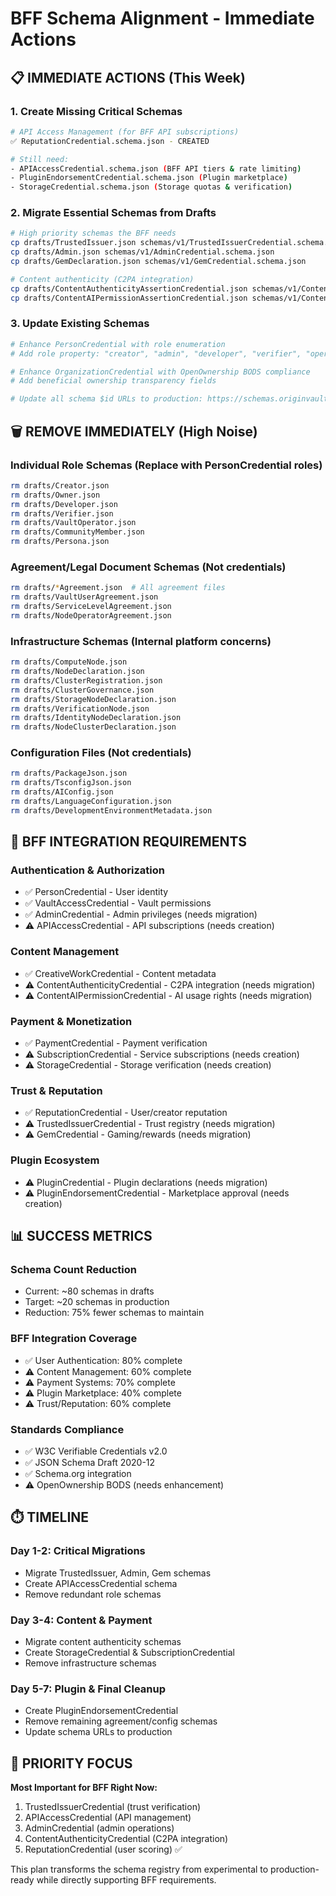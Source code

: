 # BFF Schema Alignment - Immediate Actions

## 📋 **IMMEDIATE ACTIONS (This Week)**

### 1. **Create Missing Critical Schemas**
```bash
# API Access Management (for BFF API subscriptions)
✅ ReputationCredential.schema.json - CREATED

# Still need:
- APIAccessCredential.schema.json (BFF API tiers & rate limiting)
- PluginEndorsementCredential.schema.json (Plugin marketplace)
- StorageCredential.schema.json (Storage quotas & verification)
```

### 2. **Migrate Essential Schemas from Drafts**
```bash
# High priority schemas the BFF needs
cp drafts/TrustedIssuer.json schemas/v1/TrustedIssuerCredential.schema.json
cp drafts/Admin.json schemas/v1/AdminCredential.schema.json  
cp drafts/GemDeclaration.json schemas/v1/GemCredential.schema.json

# Content authenticity (C2PA integration)
cp drafts/ContentAuthenticityAssertionCredential.json schemas/v1/ContentAuthenticityCredential.schema.json
cp drafts/ContentAIPermissionAssertionCredential.json schemas/v1/ContentAIPermissionCredential.schema.json
```

### 3. **Update Existing Schemas**
```bash
# Enhance PersonCredential with role enumeration
# Add role property: "creator", "admin", "developer", "verifier", "operator"

# Enhance OrganizationCredential with OpenOwnership BODS compliance
# Add beneficial ownership transparency fields

# Update all schema $id URLs to production: https://schemas.originvault.box/v1/
```

## 🗑️ **REMOVE IMMEDIATELY (High Noise)**

### Individual Role Schemas (Replace with PersonCredential roles)
```bash
rm drafts/Creator.json
rm drafts/Owner.json  
rm drafts/Developer.json
rm drafts/Verifier.json
rm drafts/VaultOperator.json
rm drafts/CommunityMember.json
rm drafts/Persona.json
```

### Agreement/Legal Document Schemas (Not credentials)
```bash
rm drafts/*Agreement.json  # All agreement files
rm drafts/VaultUserAgreement.json
rm drafts/ServiceLevelAgreement.json
rm drafts/NodeOperatorAgreement.json
```

### Infrastructure Schemas (Internal platform concerns)
```bash
rm drafts/ComputeNode.json
rm drafts/NodeDeclaration.json
rm drafts/ClusterRegistration.json
rm drafts/ClusterGovernance.json
rm drafts/StorageNodeDeclaration.json
rm drafts/VerificationNode.json
rm drafts/IdentityNodeDeclaration.json
rm drafts/NodeClusterDeclaration.json
```

### Configuration Files (Not credentials)
```bash
rm drafts/PackageJson.json
rm drafts/TsconfigJson.json
rm drafts/AIConfig.json
rm drafts/LanguageConfiguration.json
rm drafts/DevelopmentEnvironmentMetadata.json
```

## 🔧 **BFF INTEGRATION REQUIREMENTS**

### **Authentication & Authorization**
- ✅ PersonCredential - User identity
- ✅ VaultAccessCredential - Vault permissions 
- ✅ AdminCredential - Admin privileges (needs migration)
- ⚠️ APIAccessCredential - API subscriptions (needs creation)

### **Content Management**
- ✅ CreativeWorkCredential - Content metadata
- ⚠️ ContentAuthenticityCredential - C2PA integration (needs migration)
- ⚠️ ContentAIPermissionCredential - AI usage rights (needs migration)

### **Payment & Monetization**
- ✅ PaymentCredential - Payment verification
- ⚠️ SubscriptionCredential - Service subscriptions (needs creation)
- ⚠️ StorageCredential - Storage verification (needs creation)

### **Trust & Reputation**
- ✅ ReputationCredential - User/creator reputation
- ⚠️ TrustedIssuerCredential - Trust registry (needs migration)
- ⚠️ GemCredential - Gaming/rewards (needs migration)

### **Plugin Ecosystem**
- ⚠️ PluginCredential - Plugin declarations (needs migration)
- ⚠️ PluginEndorsementCredential - Marketplace approval (needs creation)

## 📊 **SUCCESS METRICS**

### **Schema Count Reduction**
- Current: ~80 schemas in drafts
- Target: ~20 schemas in production
- Reduction: 75% fewer schemas to maintain

### **BFF Integration Coverage**
- ✅ User Authentication: 80% complete
- ⚠️ Content Management: 60% complete  
- ⚠️ Payment Systems: 70% complete
- ⚠️ Plugin Marketplace: 40% complete
- ⚠️ Trust/Reputation: 60% complete

### **Standards Compliance**
- ✅ W3C Verifiable Credentials v2.0
- ✅ JSON Schema Draft 2020-12
- ✅ Schema.org integration
- ⚠️ OpenOwnership BODS (needs enhancement)

## ⏱️ **TIMELINE**

### **Day 1-2: Critical Migrations**
- Migrate TrustedIssuer, Admin, Gem schemas
- Create APIAccessCredential schema
- Remove redundant role schemas

### **Day 3-4: Content & Payment**
- Migrate content authenticity schemas
- Create StorageCredential & SubscriptionCredential
- Remove infrastructure schemas

### **Day 5-7: Plugin & Final Cleanup**
- Create PluginEndorsementCredential
- Remove remaining agreement/config schemas
- Update schema URLs to production

## 🎯 **PRIORITY FOCUS**

**Most Important for BFF Right Now:**
1. TrustedIssuerCredential (trust verification)
2. APIAccessCredential (API management)
3. AdminCredential (admin operations)
4. ContentAuthenticityCredential (C2PA integration)
5. ReputationCredential (user scoring) ✅

This plan transforms the schema registry from experimental to production-ready while directly supporting BFF requirements. 